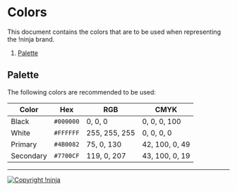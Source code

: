 # Colors

This document contains the colors that are to be used when representing the !ninja brand.

1. [Palette](https://github.com/NotNinja/branding/tree/master/docs%2Fcolors.md#palette)

## Palette

The following colors are recommended to be used:

| Color | Hex | RGB | CMYK |
| ----- | --- | --- | ---- |
| Black | `#000000` | 0, 0, 0 | 0, 0, 0, 100 |
| White | `#FFFFFF` | 255, 255, 255 | 0, 0, 0, 0 |
| Primary | `#4B0082` | 75, 0, 130 | 42, 100, 0, 49 |
| Secondary | `#7700CF` | 119, 0, 207 | 43, 100, 0, 19 |

---

[![Copyright !ninja](https://cdn.rawgit.com/NotNinja/branding/master/assets%2Fcopyright%2Fbase%2Fnot-ninja-copyright-372x50.png)](https://not.ninja)
